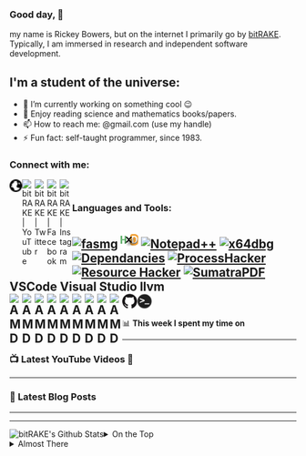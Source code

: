 ### Good day, 👋
my name is Rickey Bowers, but on the internet I primarily go by [bitRAKE][website]. Typically, I am immersed in research and independent software development.

## I'm a student of the universe:
- 🔭 I’m currently working on something cool 😉
- 📕 Enjoy reading science and mathematics books/papers.
- 📫 How to reach me: @gmail.com (use my handle)
- ⚡ Fun fact: self-taught programmer, since 1983.

### Connect with me:

[<img align="left" alt="bitRAKE.com" width="22px" src="https://raw.githubusercontent.com/iconic/open-iconic/master/svg/globe.svg" />][website]
[<img align="left" alt="bitRAKE | YouTube" width="22px" src="https://cdn.jsdelivr.net/npm/simple-icons@v3/icons/youtube.svg" />][youtube]
[<img align="left" alt="bitRAKE | Twitter" width="22px" src="https://cdn.jsdelivr.net/npm/simple-icons@v3/icons/twitter.svg" />][twitter]
[<img align="left" alt="bitRAKE | Facebook" width="22px" src="https://cdn.jsdelivr.net/npm/simple-icons@3.3.0/icons/facebook.svg" />][facebook]
[<img align="left" alt="bitRAKE | Instagram" width="22px" src="https://cdn.jsdelivr.net/npm/simple-icons@v3/icons/instagram.svg" />][instagram]

<br />

### Languages and Tools:

[![fasmg](../master/icons/fasm.png?raw=true)](https://flatassembler.net/)
[![HxD](./icons/HxD.png?raw=true)](https://mh-nexus.de/en/hxd/)
[![Notepad++](https://github.com/bitRAKE/bitRAKE/tree/master/icons/N++.png?raw=true)](https://notepad-plus-plus.org/)
[![x64dbg](https://github.com/bitRAKE/bitRAKE/tree/master/icons/x64dbg.png?raw=true)](https://x64dbg.com/)
[![Dependancies](https://github.com/bitRAKE/bitRAKE/tree/master/icons/Dependancies.png?raw=true)](https://github.com/lucasg/Dependencies)
[![ProcessHacker](https://github.com/bitRAKE/bitRAKE/tree/master/icons/PH.png?raw=true)](https://processhacker.sourceforge.io/)
[![Resource Hacker](https://github.com/bitRAKE/bitRAKE/tree/master/icons/RH.png?raw=true)](http://www.angusj.com/resourcehacker/)
[![SumatraPDF](https://github.com/bitRAKE/bitRAKE/tree/master/icons/SumatraPDF.png?raw=true)](https://www.sumatrapdfreader.org/free-pdf-reader.html)
<br />
VSCode
Visual Studio
llvm
<br />
[<img align="left" alt="AMD" width="22px" src="https://cdn.jsdelivr.net/npm/simple-icons@3.3.0/icons/amd.svg" />][website]
[<img align="left" alt="AMD" width="22px" src="https://cdn.jsdelivr.net/npm/simple-icons@3.3.0/icons/intel.svg" />][website]
[<img align="left" alt="AMD" width="22px" src="https://cdn.jsdelivr.net/npm/simple-icons@3.3.0/icons/wolframlanguage.svg" />][website]
[<img align="left" alt="AMD" width="22px" src="https://cdn.jsdelivr.net/npm/simple-icons@3.3.0/icons/wolframmathematica.svg" />][website]
[<img align="left" alt="AMD" width="22px" src="https://cdn.jsdelivr.net/npm/simple-icons@3.3.0/icons/stackexchange.svg" />][website]
[<img align="left" alt="AMD" width="22px" src="https://cdn.jsdelivr.net/npm/simple-icons@3.3.0/icons/wikipedia.svg" />][website]
[<img align="left" alt="AMD" width="22px" src="https://cdn.jsdelivr.net/npm/simple-icons@3.3.0/icons/windows95.svg" />][website]
[<img align="left" alt="AMD" width="22px" src="https://cdn.jsdelivr.net/npm/simple-icons@3.3.0/icons/windows.svg" />][website]
[<img align="left" alt="AMD" width="22px" src="https://cdn.jsdelivr.net/npm/simple-icons@3.3.0/icons/arxiv.svg" />][website]
[<img align="left" alt="GitHub" width="26px" src="https://raw.githubusercontent.com/github/explore/78df643247d429f6cc873026c0622819ad797942/topics/github/github.png" />][website]
[<img align="left" alt="HTML5" width="26px" src="https://raw.githubusercontent.com/github/explore/80688e429a7d4ef2fca1e82350fe8e3517d3494d/topics/terminal/terminal.png" />][website]
<br />
---
📊 **This week I spent my time on**
<!--START_SECTION:waka-->
<!--END_SECTION:waka-->
---
### 📺 Latest YouTube Videos 📸
<!-- YOUTUBE:START -->
<!-- YOUTUBE:END -->
---
### 📕 Latest Blog Posts
<!-- STACKOVERFLOW:START -->
<!-- STACKOVERFLOW:END -->
---
<!-- BLOG-POST-LIST:START -->
<!-- BLOG-POST-LIST:END -->
---
<img align="left" alt="bitRAKE's Github Stats" src="https://github-readme-stats.vercel.app/api?username=bitRAKE&show_icons=true&hide_border=true" />


<!--START_SECTION:table-->
<details>
<summary>On the Top</summary>
| Fe | Fi | Foe | Fum |
| :---: | :---: | :---: | :---: |
| don't | drink | the | rum |
</details>
<details>
<summary>Almost There</summary>
| Color | Type | Count |
| :---: | :---: | :---: |
| blue | taco | 1.7 |
</details>
<!--END_SECTION:table-->

[website]: https://bitRAKE.code
[twitter]: https://twitter.com/bitRAKE
[youtube]: https://youtube.com/bitRAKE
[instagram]: https://instagram.com/bitRAKE
[facebook]: https://facebook.com
